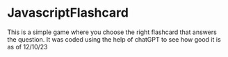 # JavascriptFlashcard
This is a simple game where you choose the right flashcard that answers the question. It was coded using the help of chatGPT to see how good it is as of 12/10/23
